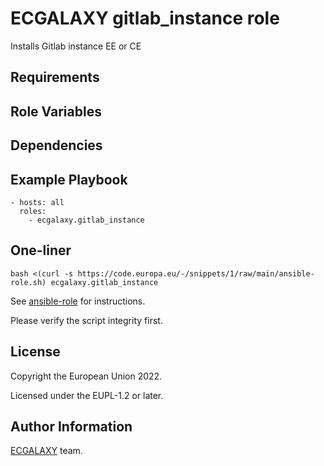 ECGALAXY gitlab_instance role
========

Installs Gitlab instance EE or CE

Requirements
------------



Role Variables
--------------



Dependencies
------------



Example Playbook
----------------

    - hosts: all
      roles:
        - ecgalaxy.gitlab_instance

One-liner
---------

    bash <(curl -s https://code.europa.eu/-/snippets/1/raw/main/ansible-role.sh) ecgalaxy.gitlab_instance

See [ansible-role](https://code.europa.eu/-/snippets/1) for instructions.

Please verify the script integrity first.

License
-------

Copyright the European Union 2022.

Licensed under the EUPL-1.2 or later.

Author Information
------------------

[ECGALAXY](https://code.europa.eu/groups/ecgalaxy/-/wikis/home) team.

